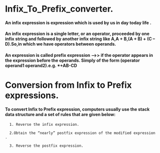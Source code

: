 # Infix_To_Prefix_converter.
#### An infix expression is expression which is used by us in day today life . 
#### An infix expression is a single letter, or an operator, proceeded by one infix string and followed by another infix string like A,A + B,(A + B) + (C – D).So,in which we have operators between operands.
#### An expression is called  prefix expression -->> if the operator appears in the expression before the operands. Simply of the form (operator operand1 operand2).e.g. *+AB-CD
# Conversion from Infix to Prefix expressions.
#### To convert Infix to Prefix expression, computers usually use the stack data structure and  a set of rules that are given below:
      1. Reverse the infix expression.

      2.Obtain the “nearly” postfix expression of the modified expression .

      3. Reverse the postfix expression.
